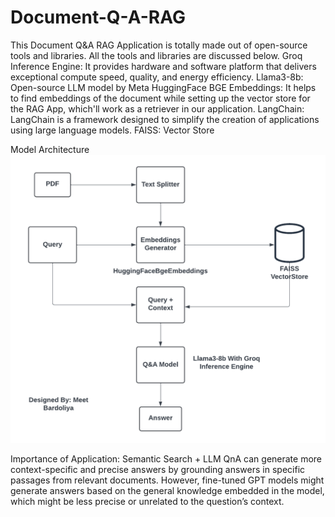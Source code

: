 # Document-Q-A-RAG

This Document Q&A RAG Application is totally made out of open-source tools and libraries. All the tools and libraries are discussed below. 
Groq Inference Engine: It provides hardware and software platform that delivers exceptional compute speed, quality, and energy efficiency. 
Llama3-8b: Open-source LLM model by Meta
HuggingFace BGE Embeddings: It helps to find embeddings of the document while setting up the vector store for the RAG App, which'll work as a retriever in our application.
LangChain: LangChain is a framework designed to simplify the creation of applications using large language models.
FAISS: Vector Store

Model Architecture
![alt text](<Flowcharts (1).png>)

Importance of Application:
Semantic Search + LLM QnA can generate more context-specific and precise answers by grounding answers in specific passages from relevant documents. However, fine-tuned GPT models might generate answers based on the general knowledge embedded in the model, which might be less precise or unrelated to the question’s context.